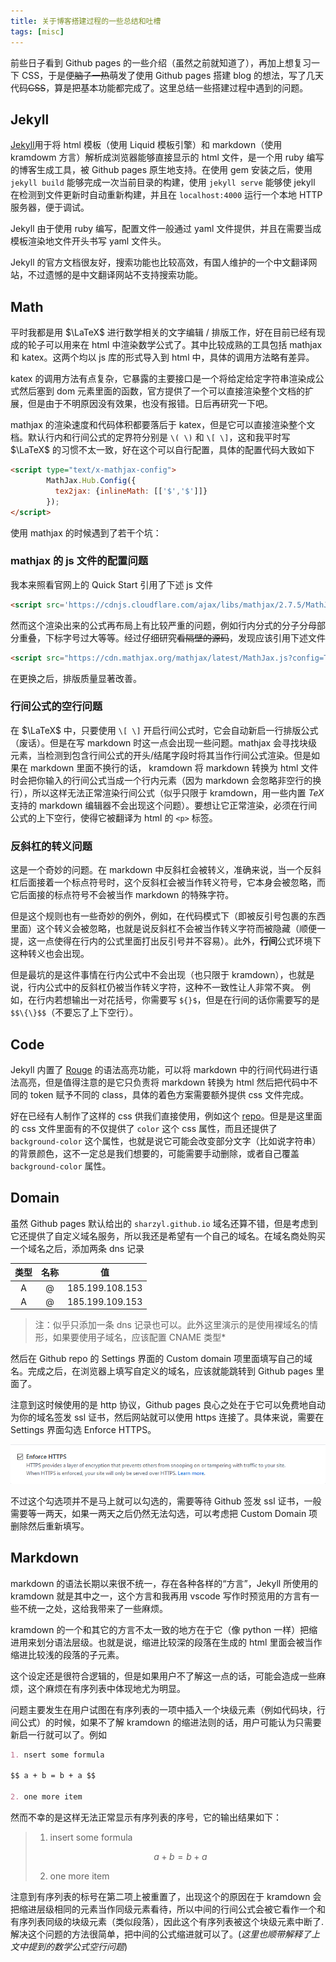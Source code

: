 ```yaml
---
title: 关于博客搭建过程的一些总结和吐槽
tags: [misc]
---
```


前些日子看到 Github pages 的一些介绍（虽然之前就知道了），再加上想复习一下 CSS，于是便<del>脑子一热</del>萌发了使用 Github pages 搭建 blog 的想法，写了几天代码<del>CSS</del>，算是把基本功能都完成了。这里总结一些搭建过程中遇到的问题。 

## Jekyll

[Jekyll](https://jekyllrb.com)用于将 html 模板（使用 Liquid 模板引擎）和 markdown（使用 kramdowm 方言）解析成浏览器能够直接显示的 html 文件，是一个用 ruby 编写的博客生成工具，被 Github pages 原生地支持。在使用 gem 安装之后，使用 `jekyll build` 能够完成一次当前目录的构建，使用 `jekyll serve` 能够使 jekyll 在检测到文件更新时自动重新构建，并且在 `localhost:4000` 运行一个本地 HTTP 服务器，便于调试。

Jekyll 由于使用 ruby 编写，配置文件一般通过 yaml 文件提供，并且在需要当成模板渲染地文件开头书写 yaml 文件头。

Jekyll 的官方文档很友好，搜索功能也比较高效，有国人维护的一个中文翻译网站，不过遗憾的是中文翻译网站不支持搜索功能。

## Math

平时我都是用 $\LaTeX$ 进行数学相关的文字编辑 / 排版工作，好在目前已经有现成的轮子可以用来在 html 中渲染数学公式了。其中比较成熟的工具包括 mathjax 和 katex。这两个均以 js 库的形式导入到 html 中，具体的调用方法略有差异。

katex 的调用方法有点复杂，它暴露的主要接口是一个将给定给定字符串渲染成公式然后塞到 dom 元素里面的函数，官方提供了一个可以直接渲染整个文档的扩展，但是由于不明原因没有效果，也没有报错。日后再研究一下吧。

mathjax 的渲染速度和代码体积都要落后于 katex，但是它可以直接渲染整个文档。默认行内和行间公式的定界符分别是 `\( \)` 和 `\[ \]`，这和我平时写 $\LaTeX$ 的习惯不太一致，好在这个可以自行配置，具体的配置代码大致如下

```html
<script type="text/x-mathjax-config">
        MathJax.Hub.Config({
          tex2jax: {inlineMath: [['$','$']]}
        });
</script>
```

使用 mathjax 的时候遇到了若干个坑：

### mathjax 的 js 文件的配置问题
我本来照看官网上的 Quick Start 引用了下述 js 文件

```html
<script src='https://cdnjs.cloudflare.com/ajax/libs/mathjax/2.7.5/MathJax.js?config=TeX-MML-AM_CHTML' async></script>
```

然而这个渲染出来的公式再布局上有比较严重的问题，例如行内分式的分子分母部分重叠，下标字号过大等等。经过仔细研究<del>看隔壁的源码</del>，发现应该引用下述文件

```html
<script src="https://cdn.mathjax.org/mathjax/latest/MathJax.js?config=TeX-AMS-MML_HTMLorMML" async></script>
```
在更换之后，排版质量显著改善。

### 行间公式的空行问题
在 $\LaTeX$ 中，只要使用 `\[ \]` 开启行间公式时，它会自动新启一行排版公式（废话）。但是在写 markdown 时这一点会出现一些问题。mathjax 会寻找块级元素，当检测到包含行间公式的开头/结尾字段时将其当作行间公式渲染。但是如果在 markdown 里面不换行的话，
kramdown 将 markdown 转换为 html 文件时会把你输入的行间公式当成一个行内元素（因为 markdown 会忽略非空行的换行），所以这样无法正常渲染行间公式（似乎只限于 kramdown，用一些内置 $TeX$ 支持的 markdown 编辑器不会出现这个问题）。要想让它正常渲染，必须在行间公式的上下空行，使得它被翻译为 html 的 `<p>` 标签。

### 反斜杠的转义问题
这是一个奇妙的问题。在 markdown 中反斜杠会被转义，准确来说，当一个反斜杠后面接着一个标点符号时，这个反斜杠会被当作转义符号，它本身会被忽略，而它后面接的标点符号不会被当作 markdown 的特殊字符。

但是这个规则也有一些奇妙的例外，例如，在代码模式下（即被反引号包裹的东西里面）这个转义会被忽略，也就是说反斜杠不会被当作转义字符而被隐藏（顺便一提，这一点使得在行内的公式里面打出反引号并不容易）。此外，**行间**公式环境下这种转义也会出现。

但是最坑的是这件事情在行内公式中不会出现（也只限于 kramdown），也就是说，行内公式中的反斜杠仍被当作转义字符，这种不一致性让人非常不爽。
例如，在行内若想输出一对花括号，你需要写 `${}$`，但是在行间的话你需要写的是 `$$\{\}$$`（不要忘了上下空行）。


## Code
Jekyll 内置了 [Rouge](http://rouge.jneen.net/) 的语法高亮功能，可以将 markdown 中的行间代码进行语法高亮，但是值得注意的是它只负责将 markdown 转换为 html 然后把代码中不同的 token 赋予不同的 class，具体的着色方案需要额外提供 css 文件完成。

好在已经有人制作了这样的 css 供我们直接使用，例如这个 [repo](https://github.com/jwarby/jekyll-pygments-themes)。但是是这里面的 css 文件里面有的不仅提供了 `color` 这个 css 属性，而且还提供了 `background-color` 这个属性，也就是说它可能会改变部分文字（比如说字符串）的背景颜色，这不一定总是我们想要的，可能需要手动删除，或者自己覆盖 `background-color` 属性。

## Domain
虽然 Github pages 默认给出的 `sharzyl.github.io` 域名还算不错，但是考虑到它还提供了自定义域名服务，所以我还是希望有一个自己的域名。在域名商处购买一个域名之后，添加两条 dns 记录

类型| 名称| 值
:-:|:-:|:-:
A|@|185.199.108.153
A|@|185.199.109.153

> 注：似乎只添加一条 dns 记录也可以。此外这里演示的是使用裸域名的情形，如果要使用子域名，应该配置 CNAME 类型*

然后在 Github repo 的 Settings 界面的 Custom domain 项里面填写自己的域名。完成之后，在浏览器上填写自定义的域名，应该就能跳转到 Github pages 里面了。

注意到这时候使用的是 http 协议，Github pages 良心之处在于它可以免费地自动为你的域名签发 ssl 证书，然后网站就可以使用 https 连接了。具体来说，需要在 Settings 界面勾选 Enforce HTTPS。

![Github 启用 HTTPS 的选项](../img/github-https.png)

不过这个勾选项并不是马上就可以勾选的，需要等待 Github 签发 ssl 证书，一般需要等一两天，如果一两天之后仍然无法勾选，可以考虑把 Custom Domain 项删除然后重新填写。

## Markdown
markdown 的语法长期以来很不统一，存在各种各样的“方言”，Jekyll 所使用的 kramdown 就是其中之一，这个方言和我再用 vscode 写作时预览用的方言有一些不统一之处，这给我带来了一些麻烦。

kramdown 的一个和其它的方言不太一致的地方在于它（像 python 一样）把缩进用来划分语法层级。也就是说，缩进比较深的段落在生成的 html 里面会被当作缩进比较浅的段落的子元素。

这个设定还是很符合逻辑的，但是如果用户不了解这一点的话，可能会造成一些麻烦，这个麻烦在有序列表中体现地尤为明显。

问题主要发生在用户试图在有序列表的一项中插入一个块级元素（例如代码块，行间公式）的时候，如果不了解 kramdown 的缩进法则的话，用户可能认为只需要新启一行就可以了。例如
```markdown
1. nsert some formula

$$ a + b = b + a $$

2. one more item
```

然而不幸的是这样无法正常显示有序列表的序号，它的输出结果如下：

>1. insert some formula
>
>$$ a + b = b + a $$
>
>2. one more item

注意到有序列表的标号在第二项上被重置了，出现这个的原因在于 kramdown 会把缩进层级相同的元素当作同级元素看待，所以中间的行间公式会被它看作一个和有序列表同级的块级元素（类似段落），因此这个有序列表被这个块级元素中断了. 解决这个问题的方法很简单，把中间的公式缩进就可以了。(*这里也顺带解释了上文中提到的数学公式空行问题*)
